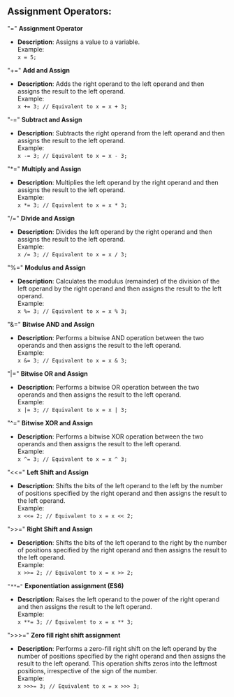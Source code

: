 ## Assignment Operators:

"="   **Assignment Operator**
* **Description**: Assigns a value to a variable.</br>
Example:</br>
`x = 5;`

"+="   **Add and Assign**
* **Description**: Adds the right operand to the left operand and then assigns the result to the left operand.</br>
Example:</br>
`x += 3; // Equivalent to x = x + 3;`

"-="  **Subtract and Assign**
* **Description**: Subtracts the right operand from the left operand and then assigns the result to the left operand.</br>
Example:</br>
`x -= 3; // Equivalent to x = x - 3;`

"*="  **Multiply and Assign**
* **Description**: Multiplies the left operand by the right operand and then assigns the result to the left operand.</br>
Example:</br>
`x *= 3; // Equivalent to x = x * 3;`

"/="  **Divide and Assign**
* **Description**:  Divides the left operand by the right operand and then assigns the result to the left operand.</br>
Example:</br>
`x /= 3; // Equivalent to x = x / 3;`

"%=" **Modulus and Assign**
* **Description**:  Calculates the modulus (remainder) of the division of the left operand by the right operand and then assigns the result to the left operand.</br>
Example:</br>
`x %= 3; // Equivalent to x = x % 3;`

"&=" **Bitwise AND and Assign**
* **Description**:  Performs a bitwise AND operation between the two operands and then assigns the result to the left operand.</br>
Example:</br>
`x &= 3; // Equivalent to x = x & 3;`

"|=" **Bitwise OR and Assign**
* **Description**:  Performs a bitwise OR operation between the two operands and then assigns the result to the left operand.</br>
Example:</br>
`x |= 3; // Equivalent to x = x | 3;`

"^=" **Bitwise XOR and Assign**
* **Description**:  Performs a bitwise XOR operation between the two operands and then assigns the result to the left operand.</br>
Example:</br>
`x ^= 3; // Equivalent to x = x ^ 3;`

"<<=" **Left Shift and Assign**
* **Description**:  Shifts the bits of the left operand to the left by the number of positions specified by the right operand and then assigns the result to the left operand.</br>
Example:</br>
`x <<= 2; // Equivalent to x = x << 2;`

">>=" **Right Shift and Assign**
* **Description**:  Shifts the bits of the left operand to the right by the number of positions specified by the right operand and then assigns the result to the left operand.</br>
Example:</br>
`x >>= 2; // Equivalent to x = x >> 2;`

`"**="`  **Exponentiation assignment (ES6)**
* **Description**:  Raises the left operand to the power of the right operand and then assigns the result to the left operand.</br>
Example:</br>
`x **= 3; // Equivalent to x = x ** 3;`

">>>=" **Zero fill right shift assignment**
* **Description**:  Performs a zero-fill right shift on the left operand by the number of positions specified by the right operand and then assigns the result to the left operand. This operation shifts zeros into the leftmost positions, irrespective of the sign of the number.</br>
Example:</br>
`x >>>= 3; // Equivalent to x = x >>> 3;`